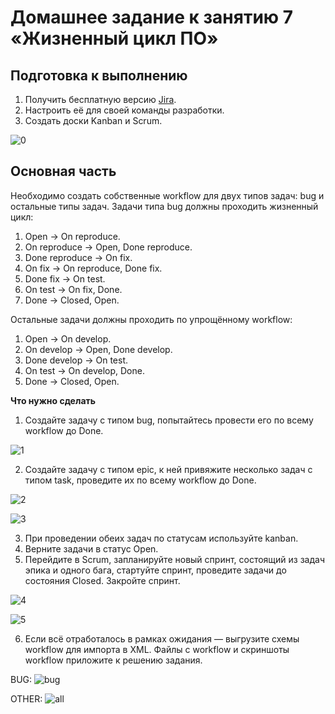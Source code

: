 # Домашнее задание к занятию 7 «Жизненный цикл ПО»

## Подготовка к выполнению

1. Получить бесплатную версию [Jira](https://www.atlassian.com/ru/software/jira/free).
2. Настроить её для своей команды разработки.
3. Создать доски Kanban и Scrum.

![0](https://github.com/malkops/nah/assets/44001733/33d3e3f4-d6f8-42a2-bffe-1437986dca54)

## Основная часть

Необходимо создать собственные workflow для двух типов задач: bug и остальные типы задач. Задачи типа bug должны проходить жизненный цикл:

1. Open -> On reproduce.
2. On reproduce -> Open, Done reproduce.
3. Done reproduce -> On fix.
4. On fix -> On reproduce, Done fix.
5. Done fix -> On test.
6. On test -> On fix, Done.
7. Done -> Closed, Open.

Остальные задачи должны проходить по упрощённому workflow:

1. Open -> On develop.
2. On develop -> Open, Done develop.
3. Done develop -> On test.
4. On test -> On develop, Done.
5. Done -> Closed, Open.

**Что нужно сделать**

1. Создайте задачу с типом bug, попытайтесь провести его по всему workflow до Done.

![1](https://github.com/malkops/nah/assets/44001733/ceb6b0e4-5ded-476c-a1e2-63fd9ce02000)

2. Создайте задачу с типом epic, к ней привяжите несколько задач с типом task, проведите их по всему workflow до Done.

![2](https://github.com/malkops/nah/assets/44001733/74563353-6d76-4d29-83f3-1d7f885a9b28)

![3](https://github.com/malkops/nah/assets/44001733/6d244ed3-3cac-4b03-acf8-8730230d4f20)

3. При проведении обеих задач по статусам используйте kanban.
4. Верните задачи в статус Open.
5. Перейдите в Scrum, запланируйте новый спринт, состоящий из задач эпика и одного бага, стартуйте спринт, проведите задачи до состояния Closed. Закройте спринт.

![4](https://github.com/malkops/nah/assets/44001733/161fcce8-fd4b-40f8-9811-b292b1f91c61)

![5](https://github.com/malkops/nah/assets/44001733/1c9b8b03-6b87-4209-8e9b-d5b5d718b2dd)

6. Если всё отработалось в рамках ожидания — выгрузите схемы workflow для импорта в XML. Файлы с workflow и скриншоты workflow приложите к решению задания.

BUG:
![bug](https://github.com/malkops/nah/assets/44001733/0953fcc5-c607-40e1-89a3-244860d189c5)

OTHER:
![all](https://github.com/malkops/nah/assets/44001733/be87628b-6a3b-4d08-bba3-0e22a6cfedb7)

